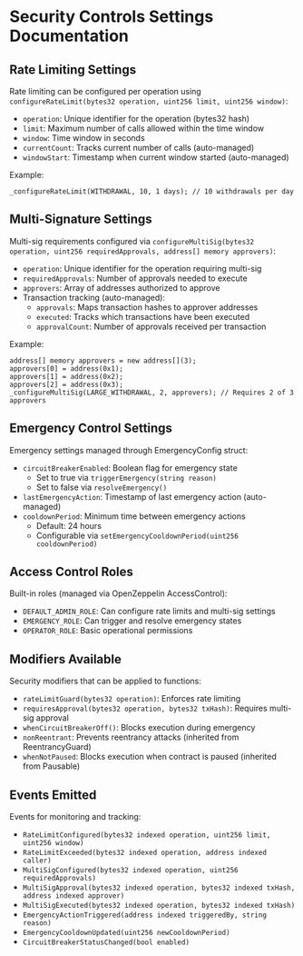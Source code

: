 # Security Controls Settings Documentation

## Rate Limiting Settings

Rate limiting can be configured per operation using `configureRateLimit(bytes32 operation, uint256 limit, uint256 window)`:

- `operation`: Unique identifier for the operation (bytes32 hash)
- `limit`: Maximum number of calls allowed within the time window
- `window`: Time window in seconds
- `currentCount`: Tracks current number of calls (auto-managed)
- `windowStart`: Timestamp when current window started (auto-managed)

Example:
```solidity
_configureRateLimit(WITHDRAWAL, 10, 1 days); // 10 withdrawals per day
```

## Multi-Signature Settings

Multi-sig requirements configured via `configureMultiSig(bytes32 operation, uint256 requiredApprovals, address[] memory approvers)`:

- `operation`: Unique identifier for the operation requiring multi-sig
- `requiredApprovals`: Number of approvals needed to execute
- `approvers`: Array of addresses authorized to approve
- Transaction tracking (auto-managed):
  - `approvals`: Maps transaction hashes to approver addresses
  - `executed`: Tracks which transactions have been executed
  - `approvalCount`: Number of approvals received per transaction

Example:
```solidity
address[] memory approvers = new address[](3);
approvers[0] = address(0x1);
approvers[1] = address(0x2);
approvers[2] = address(0x3);
_configureMultiSig(LARGE_WITHDRAWAL, 2, approvers); // Requires 2 of 3 approvers
```

## Emergency Control Settings

Emergency settings managed through EmergencyConfig struct:

- `circuitBreakerEnabled`: Boolean flag for emergency state
  - Set to true via `triggerEmergency(string reason)`
  - Set to false via `resolveEmergency()`
- `lastEmergencyAction`: Timestamp of last emergency action (auto-managed)
- `cooldownPeriod`: Minimum time between emergency actions
  - Default: 24 hours
  - Configurable via `setEmergencyCooldownPeriod(uint256 cooldownPeriod)`

## Access Control Roles

Built-in roles (managed via OpenZeppelin AccessControl):

- `DEFAULT_ADMIN_ROLE`: Can configure rate limits and multi-sig settings
- `EMERGENCY_ROLE`: Can trigger and resolve emergency states
- `OPERATOR_ROLE`: Basic operational permissions

## Modifiers Available

Security modifiers that can be applied to functions:

- `rateLimitGuard(bytes32 operation)`: Enforces rate limiting
- `requiresApproval(bytes32 operation, bytes32 txHash)`: Requires multi-sig approval
- `whenCircuitBreakerOff()`: Blocks execution during emergency
- `nonReentrant`: Prevents reentrancy attacks (inherited from ReentrancyGuard)
- `whenNotPaused`: Blocks execution when contract is paused (inherited from Pausable)

## Events Emitted

Events for monitoring and tracking:

- `RateLimitConfigured(bytes32 indexed operation, uint256 limit, uint256 window)`
- `RateLimitExceeded(bytes32 indexed operation, address indexed caller)`
- `MultiSigConfigured(bytes32 indexed operation, uint256 requiredApprovals)`
- `MultiSigApproval(bytes32 indexed operation, bytes32 indexed txHash, address indexed approver)`
- `MultiSigExecuted(bytes32 indexed operation, bytes32 indexed txHash)`
- `EmergencyActionTriggered(address indexed triggeredBy, string reason)`
- `EmergencyCooldownUpdated(uint256 newCooldownPeriod)`
- `CircuitBreakerStatusChanged(bool enabled)`

